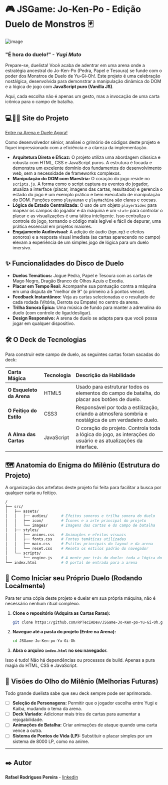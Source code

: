 # 🎮 JSGame: Jo-Ken-Po - Edição Duelo de Monstros 🃏
![image](https://github.com/RPTecDev/JSGame-Jo-Ken-po-Yu-Gi-Oh/assets/114440054/02d4fb7c-fc70-4740-9262-a2f8111f50ff)


### "É hora do duelo!" - _Yugi Muto_

Prepare-se, duelista! Você acaba de adentrar em uma arena onde a estratégia ancestral do Jo-Ken-Po (Pedra, Papel e Tesoura) se funde com o poder dos Monstros de Duelo de Yu-Gi-Oh!. Este projeto é uma celebração nostálgica, desenvolvida para demonstrar a manipulação dinâmica do DOM e a lógica de jogo com **JavaScript puro (Vanilla JS)**.

Aqui, cada escolha não é apenas um gesto, mas a invocação de uma carta icônica para o campo de batalha.

## 💻🔗📜 Site do Projeto
[Entre na Arena e Duele Agora!](https://rpteciadev.github.io/JSGame-Jo-Ken-po-Yu-Gi-Oh)

Como desenvolvedor sênior, analisei o grimório de códigos deste projeto e fiquei impressionado com a eficiência e a clareza da implementação.

-   **Arquitetura Direta e Eficaz:** O projeto utiliza uma abordagem clássica e robusta com HTML, CSS e JavaScript puros. A estrutura é focada e demonstra um excelente domínio dos fundamentos do desenvolvimento web, sem a necessidade de frameworks complexos.
-   **Manipulação do DOM com Maestria:** O coração do jogo reside no `scripts.js`. A forma como o script captura os eventos do jogador, atualiza a interface (placar, imagens das cartas, resultados) e gerencia o estado do jogo é um exemplo prático e bem executado de manipulação do DOM. Funções como `playHuman` e `playMachine` são claras e coesas.
-   **Lógica de Estado Centralizada:** O uso de um objeto `playerSides` para mapear os campos do jogador e da máquina e um `state` para controlar o placar e as visualizações é uma tática inteligente. Isso centraliza o controle do jogo, tornando o código mais legível e fácil de depurar, uma prática essencial em projetos maiores.
-   **Engajamento Audiovisual:** A adição de áudio (`bgm.mp3` e efeitos sonoros) e a resposta visual imediata (as cartas aparecendo no campo) elevam a experiência de um simples jogo de lógica para um duelo imersivo.

## ✨ Funcionalidades do Disco de Duelo

-   **Duelos Temáticos:** Jogue Pedra, Papel e Tesoura com as cartas de Mago Negro, Dragão Branco de Olhos Azuis e Exodia.
-   **Placar em Tempo Real:** Acompanhe sua pontuação contra a máquina em uma disputa de "melhor de 9" (o primeiro a 5 pontos vence).
-   **Feedback Instantâneo:** Veja as cartas selecionadas e o resultado de cada rodada (Vitória, Derrota ou Empate) no centro da arena.
-   **Trilha Sonora Épica:** Uma música de fundo para manter a adrenalina do duelo (com controle de ligar/desligar).
-   **Design Responsivo:** A arena de duelo se adapta para que você possa jogar em qualquer dispositivo.

## 🛠️ O Deck de Tecnologias

Para construir este campo de duelo, as seguintes cartas foram sacadas do deck:

| Carta Mágica      | Tecnologia   | Descrição da Habilidade                                                                                             |
| :---------------- | :----------- | :------------------------------------------------------------------------------------------------------------------ |
| **O Esqueleto da Arena** | HTML5        | Usado para estruturar todos os elementos do campo de batalha, do placar aos botões de duelo.              |
| **O Feitiço do Estilo** | CSS3         | Responsável por toda a estilização, criando a atmosfera sombria e nostálgica de um verdadeiro duelo.         |
| **A Alma das Cartas** | JavaScript   | O coração do projeto. Controla toda a lógica do jogo, as interações do usuário e as atualizações da interface. |

## 🗺️ Anatomia do Enigma do Milênio (Estrutura do Projeto)

A organização dos artefatos deste projeto foi feita para facilitar a busca por qualquer carta ou feitiço.

```bash
/
├── src/
│   ├── assets/
│   │   ├── audios/      # Efeitos sonoros e trilha sonora do duelo
│   │   ├── icon/        # Ícones e a arte principal do projeto
│   │   └── images/      # Imagens das cartas e do campo de batalha
│   ├── styles/
│   │   ├── animes.css   # Animações e efeitos visuais
│   │   ├── fonts.css    # Fontes temáticas utilizadas
│   │   ├── main.css     # Estilos principais do layout e da arena
│   │   └── reset.css    # Reseta os estilos padrão do navegador
│   └── scripts/
│       └── engine.js    # A mente por trás do duelo: toda a lógica do jogo
└── index.html           # O portal de entrada para a arena
```
## 🚀 Como Iniciar seu Próprio Duelo (Rodando Localmente)

Para ter uma cópia deste projeto e duelar em sua própria máquina, não é necessário nenhum ritual complexo.

1.  **Clone o repositório (Adquira as Cartas Raras):**
    ```bash
    git clone https://github.com/RPTecIADev/JSGame-Jo-Ken-po-Yu-Gi-Oh.git
    ```

2.  **Navegue até a pasta do projeto (Entre na Arena):**
    ```bash
    cd JSGame-Jo-Ken-po-Yu-Gi-Oh
    ```

3.  **Abra o arquivo `index.html` no seu navegador.**

Isso é tudo! Não há dependências ou processos de build. Apenas a pura magia do HTML, CSS e JavaScript.

## 🔮 Visões do Olho do Milênio (Melhorias Futuras)

Todo grande duelista sabe que seu deck sempre pode ser aprimorado.

- [ ] **Seleção de Personagens:** Permitir que o jogador escolha entre Yugi e Kaiba, mudando o tema da arena.
- [ ] **Deck Variado:** Adicionar mais trios de cartas para aumentar a rejogabilidade.
- [ ] **Animações de Batalha:** Criar animações de ataque quando uma carta vence a outra.
- [ ] **Sistema de Pontos de Vida (LP):** Substituir o placar simples por um sistema de 8000 LP, como no anime.

---

## ✒️ Autor

**Rafael Rodrigues Pereira** - [linkedin](https://www.linkedin.com/in/rafaelrpereira/)









